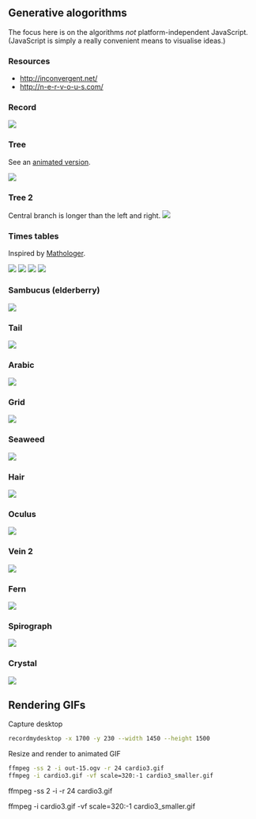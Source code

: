## Generative alogorithms
The focus here is on the algorithms *not* platform-independent JavaScript. (JavaScript
is simply a really convenient means to visualise ideas.)

### Resources
- http://inconvergent.net/
- http://n-e-r-v-o-u-s.com/

### Record
![](img/record.png)

### Tree
See an [animated version](https://rawgit.com/deanturpin/Generative/master/tree.html).

![](img/tree.png)

### Tree 2
Central branch is longer than the left and right.
![](img/tree2.png)

### Times tables
Inspired by [Mathologer](https://t.co/bIaBHG5UqA).

![](img/cardio1.png)
![](img/timestables.png)
![](img/cardio3.gif)
![](img/cardio4.gif)

### Sambucus (elderberry)
![](img/sambucus.png)

### Tail
![](img/tail.png)

### Arabic
![](img/arabic.png)

### Grid
![](img/grid.png)

### Seaweed
![](img/seaweed.png)

### Hair
![](img/hair.png)

### Oculus
![](img/oculus.png)

### Vein 2
![](img/vein2.png)

### Fern
![](img/fern.png)

### Spirograph
![](img/spirograph.png)

### Crystal
![](img/crystal.png)

## Rendering GIFs
Capture desktop
```bash
recordmydesktop -x 1700 -y 230 --width 1450 --height 1500
```

Resize and render to animated GIF 
```bash
ffmpeg -ss 2 -i out-15.ogv -r 24 cardio3.gif
ffmpeg -i cardio3.gif -vf scale=320:-1 cardio3_smaller.gif
```

ffmpeg -ss 2 -i -r 24 cardio3.gif

ffmpeg -i cardio3.gif -vf scale=320:-1 cardio3_smaller.gif
